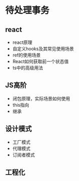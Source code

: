 # 待处理事务

## react

- react原理
- 自定义hooks及其常见使用场景
- ref的使用场景
- React如何获取前一个状态值
- ts中的高级用法

## JS高阶

- 闭包原理，实际场景如何使用
- this指向
- 继承

## 设计模式

- 工厂模式
- 代理模式
- 订阅者模式

## 工程化





